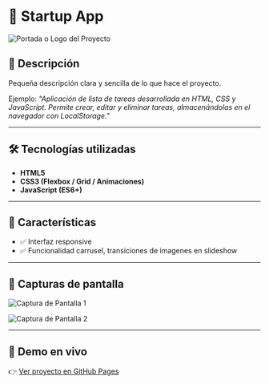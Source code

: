 # 🚀 Startup App

![Portada o Logo del Proyecto](https://via.placeholder.com/900x200.png?text=Banner+del+Proyecto)

## 📌 Descripción

Pequeña descripción clara y sencilla de lo que hace el proyecto.

Ejemplo: *"Aplicación de lista de tareas desarrollada en HTML, CSS y JavaScript. Permite crear, editar y eliminar tareas, almacenándolas en el navegador con LocalStorage."*

---

## 🛠️ Tecnologías utilizadas

- **HTML5**
- **CSS3 (Flexbox / Grid / Animaciones)**
- **JavaScript (ES6+)**

---

## 🎯 Características

- ✅ Interfaz responsive
- ✅ Funcionalidad carrusel, transiciones de imagenes en slideshow

---

## 📸 Capturas de pantalla

![Captura de Pantalla 1](https://via.placeholder.com/600x400.png?text=Captura+1)

![Captura de Pantalla 2](https://via.placeholder.com/600x400.png?text=Captura+2)

---

## 🚀 Demo en vivo

👉 [Ver proyecto en GitHub Pages](https://tuusuario.github.io/nombre-del-proyecto/)
